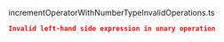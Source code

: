 incrementOperatorWithNumberTypeInvalidOperations.ts
```json
Invalid left-hand side expression in unary operation
```
